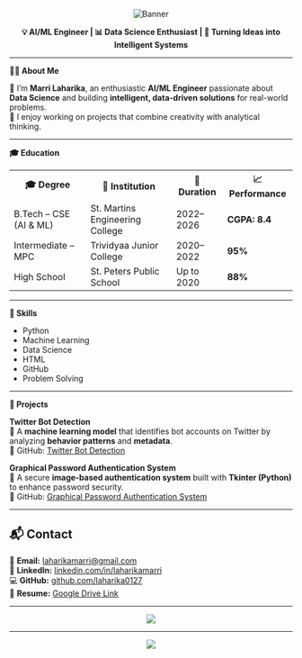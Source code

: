 <!-- HEADER BANNER -->
<p align="center">
  <img src="https://capsule-render.vercel.app/api?type=waving&color=0:4F46E5,100:9333EA&height=200&section=header&text=Marri%20Laharika%20Portfolio&fontSize=40&fontColor=ffffff&animation=fadeIn" alt="Banner"/>
</p>

<p align="center"><strong>💡 AI/ML Engineer | 📊 Data Science Enthusiast | 🚀 Turning Ideas into Intelligent Systems</strong></p>

<hr/>

<p><strong>👩‍💻 About Me</strong></p>
<p>🎯 I’m <strong>Marri Laharika</strong>, an enthusiastic <strong>AI/ML Engineer</strong> passionate about <strong>Data Science</strong> and building <strong>intelligent, data-driven solutions</strong> for real-world problems.<br/>
💬 I enjoy working on projects that combine creativity with analytical thinking.</p>

<hr/>

<p><strong>🎓 Education</strong></p>

<table>
<tr><th>🎓 Degree</th><th>🏫 Institution</th><th>📅 Duration</th><th>📈 Performance</th></tr>
<tr><td>B.Tech – CSE (AI & ML)</td><td>St. Martins Engineering College</td><td>2022–2026</td><td><strong>CGPA: 8.4</strong></td></tr>
<tr><td>Intermediate – MPC</td><td>Trividyaa Junior College</td><td>2020–2022</td><td><strong>95%</strong></td></tr>
<tr><td>High School</td><td>St. Peters Public School</td><td>Up to 2020</td><td><strong>88%</strong></td></tr>
</table>

<hr/>

<p><strong>💼 Skills</strong></p>
<ul>
<li>Python</li>
<li>Machine Learning</li>
<li>Data Science</li>
<li>HTML</li>
<li>GitHub</li>
<li>Problem Solving</li>
</ul>

<hr/>

<p><strong>🚀 Projects</strong></p>

<p><strong>Twitter Bot Detection</strong><br/>
📌 A <strong>machine learning model</strong> that identifies bot accounts on Twitter by analyzing <strong>behavior patterns</strong> and <strong>metadata</strong>.<br/>
🔗 GitHub: <a href="https://github.com/laharika0127/detecting-twitter-bots">Twitter Bot Detection</a>
</p>

<p><strong>Graphical Password Authentication System</strong><br/>
📌 A secure <strong>image-based authentication system</strong> built with <strong>Tkinter (Python)</strong> to enhance password security.<br/>
🔗 GitHub: <a href="https://github.com/laharika0127/graphical-password-authentication">Graphical Password Authentication System</a>
</p>

<hr/>

## 📬 Contact

📧 **Email:** [laharikamarri@gmail.com](mailto:laharikamarri@gmail.com)  
🔗 **LinkedIn:** [linkedin.com/in/laharikamarri](https://www.linkedin.com/in/laharikamarri/)  
💻 **GitHub:** [github.com/laharika0127](https://github.com/laharika0127)  
📄 **Resume:** [Google Drive Link](https://drive.google.com/file/d/16Vh_1Utb96JZwlknwgifKvluuLgx3Gg7/view)  

---

<p align="center">
  <img src="https://capsule-render.vercel.app/api?type=waving&color=0:9333EA,100:4F46E5&height=100&section=footer"/>

<hr/>

<p align="center">
  <img src="https://capsule-render.vercel.app/api?type=waving&color=0:9333EA,100:4F46E5&height=100&section=footer"/>
</p>
